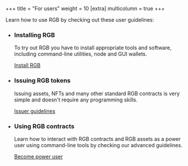 +++
title = "For users"
weight = 10
[extra]
multicolumn = true
+++

Learn how to use RGB by checking out these user guidelines:

* ### Installing RGB

  To try out RGB you have to install appropriate tools and software, including
  command-line utilities, node and GUI wallets.

  <a href="/install" class="button button-secondary">Install RGB</a>

* ### Issuing RGB tokens

  Issuing assets, NFTs and many other standard RGB contracts is very simple and 
  doesn't require any programming skills.
  
  <a href="/power-user#issue" class="button button-secondary">Issuer guidelines</a>

* ### Using RGB contracts

  Learn how to interact with RGB contracts and RGB assets as a power user using
  command-line tools by checking our advanced guidelines.
  
  <a href="/power-user" class="button button-secondary">Become power user</a>
